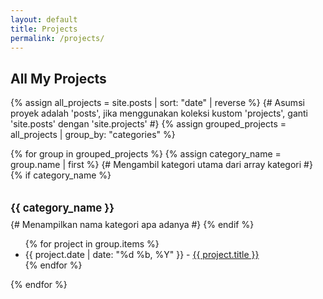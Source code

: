 ```yaml
---
layout: default
title: Projects
permalink: /projects/
---
```


## All My Projects

{% assign all_projects = site.posts | sort: "date" | reverse %} {# Asumsi proyek adalah 'posts', jika menggunakan koleksi kustom 'projects', ganti 'site.posts' dengan 'site.projects' #}
{% assign grouped_projects = all_projects | group_by: "categories" %}

{% for group in grouped_projects %}
  {% assign category_name = group.name | first %} {# Mengambil kategori utama dari array kategori #}
  {% if category_name %}
    <h3 style="font-size: 1.2em; margin-top: 2em; margin-bottom: 0.5em;">{{ category_name }}</h3> {# Menampilkan nama kategori apa adanya #}
  {% endif %}
  <ul>
    {% for project in group.items %}
      <li>
        {{ project.date | date: "%d %b, %Y" }} - <a href="{{ project.url | relative_url }}">{{ project.title }}</a>
      </li>
    {% endfor %}
  </ul>
{% endfor %}
